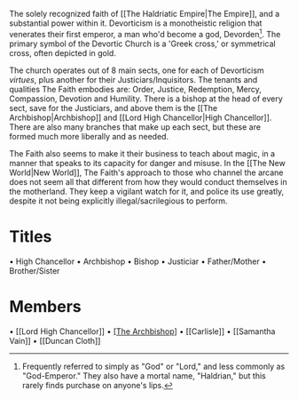 The solely recognized faith of [[The Haldriatic Empire|The Empire]], and a substantial power within it. Devorticism is a monotheistic religion that venerates their first emperor, a man who'd become a god, Devorden[^1]. The primary symbol of the Devortic Church is a 'Greek cross,' or symmetrical cross, often depicted in gold.

The church operates out of 8 main sects, one for each of Devorticism _virtues_, plus another for their Justiciars/Inquisitors. The tenants and qualities The Faith embodies are: Order, Justice, Redemption, Mercy, Compassion, Devotion and Humility. There is a bishop at the head of every sect, save for the Justiciars, and above them is the [[The Archbishop|Archbishop]] and [[Lord High Chancellor|High Chancellor]]. There are also many branches that make up each sect, but these are formed much more liberally and as needed.

The Faith also seems to make it their business to teach about magic, in a manner that speaks to its capacity for danger and misuse. In the [[The New World|New World]], The Faith's approach to those who channel the arcane does not seem all that different from how they would conduct themselves in the motherland. They keep a vigilant watch for it, and police its use greatly, despite it not being explicitly illegal/sacrilegious to perform.
# Titles
• High Chancellor
• Archbishop
• Bishop
• Justiciar
• Father/Mother
• Brother/Sister
# Members
• [[Lord High Chancellor]]
• [[The Archbishop]](?)
• [[Carlisle]]
• [[Samantha Vain]]
• [[Duncan Cloth]]

[^1]: Frequently referred to simply as "God" or "Lord," and less commonly as "God-Emperor." They also have a mortal name, "Haldrian," but this rarely finds purchase on anyone's lips.